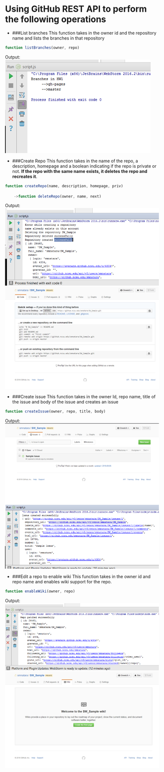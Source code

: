 # Using GitHub REST API to perform the following operations

* ###List branches
This function takes in the owner id and the repository name and lists the branches in
that repository
```javascript
function listBranches(owner, repo)
```
Output:
![](./output/listbranches.PNG)


* ###Create Repo
This function takes in the name of the repo, a description, homepage and a boolean
indicating if the repo is private or not. **If the repo with the same name exists, it 
deletes the repo and recreates it**.
```javascript
function createRepo(name, description, homepage, priv)

    ->function deleteRepo(owner, name, next)
```
Output:
![](./output/createrepo.PNG)
![](./output/createrepo2.PNG)

* ###Create issue
This function takes in the owner Id, repo name, title of the issue and body of the issue
and creates an issue
```javascript
function createIssue(owner, repo, title, body)
```
Output:
![](./output/createissue.PNG)
![](./output/createissue2.PNG)


* ###Edit a repo to enable wiki
This function takes in the owner id and repo name and enables wiki support
for the repo.
```javascript
function enableWiki(owner, repo)
```
Output:
![](./output/enablewiki.PNG)
![](./output/enablewiki2.PNG)

